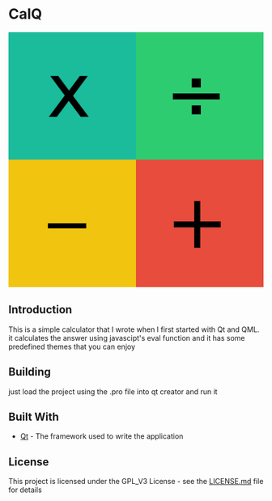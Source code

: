 # CalQ
![alt text](CalQ.png)

## Introduction
This is a simple calculator that I wrote when I first started with Qt and QML. it calculates the answer using javascipt's eval function and it has some predefined themes that you can enjoy

## Building
just load the project using the .pro file into qt creator and run it

## Built With
* [Qt](http://qt.io/) - The framework used to write the application

## License
This project is licensed under the GPL_V3 License - see the [LICENSE.md](LICENSE.md) file for details
